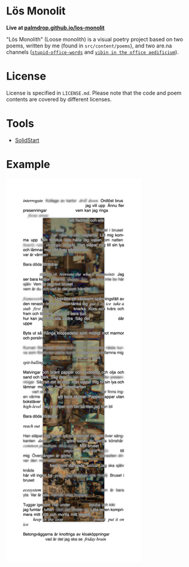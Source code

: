 # Lös Monolit

**Live at [palmdrop.github.io/los-monolit](https://palmdrop.github.io/los-monolit)**

"Lös Monolith" (Loose monolith) is a visual poetry project based on two poems, written by me (found in `src/content/poems`), and two are.na channels ([`stupid-office-words`](https://www.are.na/didier-l/stupid-office-words) and [`vibin in the office aedificium`](https://are.na/palmdrop/vibin-in-the-office-aedificium)).

# License

License is specified in `LICENSE.md`. Please note that the code and poem contents are covered by different licenses.

# Tools

- [SolidStart](https://start.solidjs.com/)

# Example

![Example render](.github/example.jpg)
